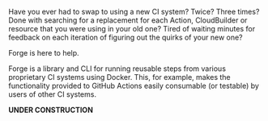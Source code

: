 Have you ever had to swap to using a new CI system? Twice? Three times? Done with searching for a replacement for each Action, CloudBuilder or resource that you were using in your old one? Tired of waiting minutes for feedback on each iteration of figuring out the quirks of your new one?

Forge is here to help.

Forge is a library and CLI for running reusable steps from various proprietary CI systems using Docker. This, for example, makes the functionality provided to GitHub Actions easily consumable (or testable) by users of other CI systems.

**UNDER CONSTRUCTION**
